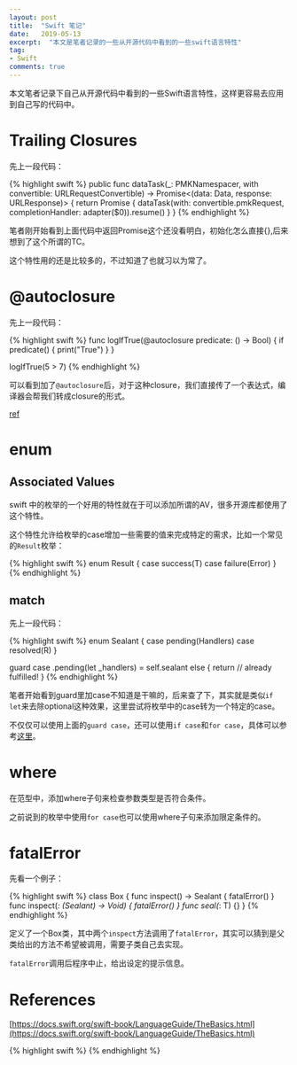 ```yaml
---
layout: post
title:  "Swift 笔记"
date:   2019-05-13
excerpt:  "本文是笔者记录的一些从开源代码中看到的一些swift语言特性"
tag:
- Swift
comments: true
---
```


本文笔者记录下自己从开源代码中看到的一些Swift语言特性，这样更容易去应用到自己写的代码中。

# Trailing Closures

先上一段代码：

{% highlight swift %}
public func dataTask(_: PMKNamespacer, with convertible: URLRequestConvertible) -> Promise<(data: Data, response: URLResponse)> {
    return Promise { dataTask(with: convertible.pmkRequest, completionHandler: adapter($0)).resume() }
}
{% endhighlight %}

笔者刚开始看到上面代码中返回Promise这个还没看明白，初始化怎么直接{},后来想到了这个所谓的TC。

这个特性用的还是比较多的，不过知道了也就习以为常了。

# @autoclosure

先上一段代码：

{% highlight swift %}
func logIfTrue(@autoclosure predicate: () -> Bool) {
    if predicate() {
        print("True")
    }
}

logIfTrue(5 > 7)
{% endhighlight %}

可以看到加了`@autoclosure`后，对于这种closure，我们直接传了一个表达式，编译器会帮我们转成closure的形式。

[ref](https://swifter.tips/autoclosure/)

# enum 

## Associated Values

swift 中的枚举的一个好用的特性就在于可以添加所谓的AV，很多开源库都使用了这个特性。

这个特性允许给枚举的case增加一些需要的值来完成特定的需求，比如一个常见的`Result`枚举：

{% highlight swift %}
enum Result<T> {
	case success(T)
	case failure(Error)
}
{% endhighlight %}

## match

先上一段代码：

{% highlight swift %}
enum Sealant<R> {
    case pending(Handlers<R>)
    case resolved(R)
}

guard case .pending(let _handlers) = self.sealant else {
	return  // already fulfilled!
}
{% endhighlight %}

笔者开始看到guard里加case不知道是干嘛的，后来查了下，其实就是类似`if let`来去除optional这种效果，这里尝试将枚举中的case转为一个特定的case。

不仅仅可以使用上面的`guard case`，还可以使用`if case`和`for case`，具体可以参考[这里](http://alisoftware.github.io/swift/pattern-matching/2016/05/16/pattern-matching-4/)。

# where

在范型中，添加where子句来检查参数类型是否符合条件。

之前说到的枚举中使用`for case`也可以使用where子句来添加限定条件的。

# fatalError

先看一个例子：

{% highlight swift %}
class Box<T> {
    func inspect() -> Sealant<T> { fatalError() }
    func inspect(_: (Sealant<T>) -> Void) { fatalError() }
    func seal(_: T) {}
}
{% endhighlight %}

定义了一个Box类，其中两个`inspect`方法调用了`fatalError`，其实可以猜到是父类给出的方法不希望被调用，需要子类自己去实现。

`fatalError`调用后程序中止，给出设定的提示信息。

# References 

[https://docs.swift.org/swift-book/LanguageGuide/TheBasics.html](https://docs.swift.org/swift-book/LanguageGuide/TheBasics.html)

{% highlight swift %}
{% endhighlight %}
